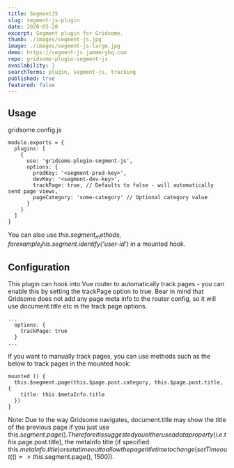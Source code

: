 ```yaml
---
title: SegmentJS
slug: segment-js-plugin
date: 2020-05-20
excerpt: Segment plugin for Gridsome.
thumb: ./images/segment-js.jpg
image: ./images/segment-js-large.jpg
demo: https://segment-js.jammeryhq.com
repo: gridsome-plugin-segment-js
availability: 1
searchTerms: plugin, segment-js, tracking
published: true
featured: false
---
```

## Usage

gridsome.config.js

```
module.exports = {
  plugins: [
    {
      use: 'gridsome-plugin-segment-js',
      options: {
        prodKey: '<segment-prod-key>',
        devKey: '<segment-dev-key>',
        trackPage: true, // Defaults to false - will automatically send page views,
        pageCategory: 'some-category' // Optional category value
      }
    }
  ]
}
```

You can also use _this.$segment_ methods, for example _this.$segment.identify('user-id')_ in a mounted hook.

## Configuration

This plugin can hook into Vue router to automatically track pages - you can enable this by setting the trackPage option to true. Bear in mind that Gridsome does not add any page meta info to the router config, so it will use document.title etc in the track page options.

```
...
  options: {
    trackPage: true
  }
...
```

If you want to manually track pages, you can use methods such as the below to track pages in the mounted hook:

```
mounted () {
  this.$segment.page(this.$page.post.category, this.$page.post.title, {
    title: this.$metaInfo.title
  })
}
```

Note: Due to the way Gridsome navigates, document.title may show the title of the previous page if you just use this.$segment.page(). Therefore it is suggested you either use a data property (i.e. this.$page.post.title), the metaInfo title (if specified: this.$metaInfo.title) or set a timeout to allow the page title time to change (setTimeout(() => this.$segment.page(), 1500)).